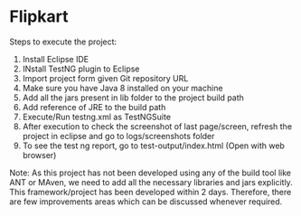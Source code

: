 # Flipkart

Steps to execute the project:

1. Install Eclipse IDE
2. INstall TestNG plugin to Eclipse
3. Import project form given Git repository URL
4. Make sure you have Java 8 installed on your machine
5. Add all the jars present in lib folder to the project build path
6. Add reference of JRE to the build path
7. Execute/Run testng.xml as TestNGSuite
8. After execution to check the screenshot of last page/screen, refresh the project in eclipse and go to logs/screenshots folder
9. To see the test ng report, go to test-output/index.html (Open with web browser)


Note: As this project has not been developed using any of the build tool like ANT or MAven, we need to add all the necessary libraries and jars explicitly.
This framework/project has been developed within 2 days. Therefore, there are few improvements areas which can be discussed whenever required.
